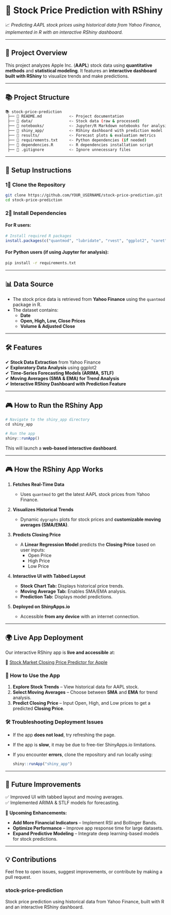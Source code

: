 # 📌 **Stock Price Prediction with RShiny**

📈 _Predicting AAPL stock prices using historical data from Yahoo Finance, implemented in R with an interactive RShiny dashboard._

---

## 🚀 **Project Overview**

This project analyzes Apple Inc. (**AAPL**) stock data using **quantitative methods** and **statistical modeling**. It features an **interactive dashboard built with RShiny** to visualize trends and make predictions.

---

## 📚 **Project Structure**

```bash
📚 stock-price-prediction
 ├── 📜 README.md            <- Project documentation
 ├── 📂 data/                <- Stock data (raw & processed)
 ├── 📂 notebooks/           <- Jupyter/R Markdown notebooks for analysis
 ├── 📂 shiny_app/           <- RShiny dashboard with prediction model
 ├── 📂 results/             <- Forecast plots & evaluation metrics
 ├── 📝 requirements.txt     <- Python dependencies (if needed)
 ├── 📝 dependencies.R       <- R dependencies installation script
 ├── 📝 .gitignore           <- Ignore unnecessary files
```

---

## 🔧 **Setup Instructions**

### **1⃣ Clone the Repository**

```bash
git clone https://github.com/YOUR_USERNAME/stock-price-prediction.git
cd stock-price-prediction
```

### **2⃣ Install Dependencies**

#### **For R users:**

```r
# Install required R packages
install.packages(c("quantmod", "lubridate", "rvest", "ggplot2", "caret", "lmtest", "tseries", "shiny", "dygraphs", "TTR"))
```

#### **For Python users (if using Jupyter for analysis):**

```bash
pip install -r requirements.txt
```

---

## 📊 **Data Source**

- The stock price data is retrieved from **Yahoo Finance** using the `quantmod` package in R.
- The dataset contains:
  - **Date**
  - **Open, High, Low, Close Prices**
  - **Volume & Adjusted Close**

---

## 🛠 **Features**

✔ **Stock Data Extraction** from Yahoo Finance  
✔ **Exploratory Data Analysis** using ggplot2  
✔ **Time-Series Forecasting Models (ARIMA, STLF)**  
✔ **Moving Averages (SMA & EMA) for Trend Analysis**  
✔ **Interactive RShiny Dashboard with Prediction Feature**

---

## 🎮 **How to Run the RShiny App**

```r
# Navigate to the shiny_app directory
cd shiny_app

# Run the app
shiny::runApp()
```

This will launch a **web-based interactive dashboard**.

---

## 🎮 **How the RShiny App Works**

1. **Fetches Real-Time Data**
   - Uses `quantmod` to get the latest AAPL stock prices from Yahoo Finance.
2. **Visualizes Historical Trends**

   - Dynamic `dygraphs` plots for stock prices and **customizable moving averages (SMA/EMA)**.

3. **Predicts Closing Price**

   - A **Linear Regression Model** predicts the **Closing Price** based on user inputs:
     - Open Price
     - High Price
     - Low Price

4. **Interactive UI with Tabbed Layout**

   - **Stock Chart Tab:** Displays historical price trends.
   - **Moving Average Tab:** Enables SMA/EMA analysis.
   - **Prediction Tab:** Displays model predictions.

5. **Deployed on ShinyApps.io**
   - Accessible **from any device** with an internet connection.

---

## 🌍 Live App Deployment

Our interactive RShiny app is **live and accessible** at:

🔗 [Stock Market Closing Price Predictor for Apple](https://my-app-01.shinyapps.io/shiny_app/)

### **📌 How to Use the App**

1. **Explore Stock Trends** – View historical data for AAPL stock.
2. **Select Moving Averages** – Choose between **SMA** and **EMA** for trend analysis.
3. **Predict Closing Price** – Input Open, High, and Low prices to get a predicted **Closing Price**.

### **🛠 Troubleshooting Deployment Issues**

- If the app **does not load**, try refreshing the page.
- If the app is **slow**, it may be due to free-tier ShinyApps.io limitations.
- If you encounter **errors**, clone the repository and run locally using:

  ```r
  shiny::runApp("shiny_app")
  ```

---

## 📌 **Future Improvements**

✅ Improved UI with tabbed layout and moving averages.  
✅ Implemented ARIMA & STLF models for forecasting.

🚀 **Upcoming Enhancements:**

- **Add More Financial Indicators** – Implement RSI and Bollinger Bands.
- **Optimize Performance** – Improve app response time for large datasets.
- **Expand Predictive Modeling** – Integrate deep learning-based models for stock predictions.

---

## 💡 **Contributions**

Feel free to open issues, suggest improvements, or contribute by making a pull request.

### stock-price-prediction

Stock price prediction using historical data from Yahoo Finance, built with R and an interactive RShiny dashboard.
